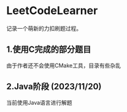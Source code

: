 # LeetCodeLearner
记录一个萌新的力扣刷题过程。
## 1.使用C完成的部分题目 
由于作者还不会使用CMake工具，目录有些杂乱
## 2.Java阶段 (**2023/11/20**)
当前使用Java语言进行解题
